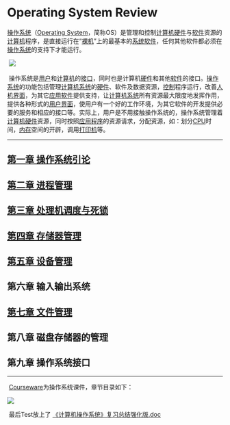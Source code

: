 # Operating System Review
​      [ 操作系统](https://baike.baidu.com/item/%E6%93%8D%E4%BD%9C%E7%B3%BB%E7%BB%9F/192)（[Operating System](https://baike.baidu.com/item/Operating%20System)，简称OS）是管理和控制[计算机](https://baike.baidu.com/item/%E8%AE%A1%E7%AE%97%E6%9C%BA)[硬件](https://baike.baidu.com/item/%E7%A1%AC%E4%BB%B6)与[软件](https://baike.baidu.com/item/%E8%BD%AF%E4%BB%B6/12053)资源的[计算机](https://baike.baidu.com/item/%E8%AE%A1%E7%AE%97%E6%9C%BA)程序，是直接运行在“[裸机](https://baike.baidu.com/item/%E8%A3%B8%E6%9C%BA)”上的最基本的[系统软件](https://baike.baidu.com/item/%E7%B3%BB%E7%BB%9F%E8%BD%AF%E4%BB%B6)，任何其他软件都必须在[操作系统](https://baike.baidu.com/item/%E6%93%8D%E4%BD%9C%E7%B3%BB%E7%BB%9F/192)的支持下才能运行。

​                          ![](http://oy3mfxixl.bkt.clouddn.com/201711271702_616.png)   



​      操作系统是[用户](https://baike.baidu.com/item/%E7%94%A8%E6%88%B7)和[计算机](https://baike.baidu.com/item/%E8%AE%A1%E7%AE%97%E6%9C%BA)的[接口](https://baike.baidu.com/item/%E6%8E%A5%E5%8F%A3)，同时也是计算机[硬件](https://baike.baidu.com/item/%E7%A1%AC%E4%BB%B6)和其他[软件](https://baike.baidu.com/item/%E8%BD%AF%E4%BB%B6/12053)的接口。[操作系统](https://baike.baidu.com/item/%E6%93%8D%E4%BD%9C%E7%B3%BB%E7%BB%9F/192)的功能包括管理[计算机系统](https://baike.baidu.com/item/%E8%AE%A1%E7%AE%97%E6%9C%BA%E7%B3%BB%E7%BB%9F)的[硬件](https://baike.baidu.com/item/%E7%A1%AC%E4%BB%B6)、软件及数据资源，[控制](https://baike.baidu.com/item/%E6%8E%A7%E5%88%B6)程序运行，改善[人机界面](https://baike.baidu.com/item/%E4%BA%BA%E6%9C%BA%E7%95%8C%E9%9D%A2)，为其它[应用软件](https://baike.baidu.com/item/%E5%BA%94%E7%94%A8%E8%BD%AF%E4%BB%B6)提供支持，让[计算机系统](https://baike.baidu.com/item/%E8%AE%A1%E7%AE%97%E6%9C%BA%E7%B3%BB%E7%BB%9F)所有资源最大限度地发挥作用，提供各种形式的[用户界面](https://baike.baidu.com/item/%E7%94%A8%E6%88%B7%E7%95%8C%E9%9D%A2)，使用户有一个好的工作环境，为其它软件的开发提供必要的服务和相应的接口等。实际上，用户是不用接触操作系统的，操作系统管理着[计算机硬件](https://baike.baidu.com/item/%E8%AE%A1%E7%AE%97%E6%9C%BA%E7%A1%AC%E4%BB%B6)资源，同时按照[应用程序](https://baike.baidu.com/item/%E5%BA%94%E7%94%A8%E7%A8%8B%E5%BA%8F)的资源请求，分配资源，如：划分[CPU](https://baike.baidu.com/item/CPU)时间，[内存](https://baike.baidu.com/item/%E5%86%85%E5%AD%98)空间的开辟，调用[打印机](https://baike.baidu.com/item/%E6%89%93%E5%8D%B0%E6%9C%BA)等。

---

## [第一章 操作系统引论](https://github.com/Cherishao/Operating-System/blob/master/Dir/%E7%AC%AC%E4%B8%80%E7%AB%A0%20%E6%93%8D%E4%BD%9C%E7%B3%BB%E7%BB%9F%E5%BC%95%E8%AE%BA.md)

## [第二章 进程管理](https://github.com/Cherishao/Operating-System/blob/master/Dir/%E7%AC%AC%E4%BA%8C%E7%AB%A0%20%E8%BF%9B%E7%A8%8B%E7%AE%A1%E7%90%86.md)

## [第三章 处理机调度与死锁](https://github.com/Cherishao/Operating-System/blob/master/Dir/%E7%AC%AC%E4%B8%89%E7%AB%A0%20%E5%A4%84%E7%90%86%E6%9C%BA%E8%B0%83%E5%BA%A6%E4%B8%8E%E6%AD%BB%E9%94%81.md)

## [第四章 存储器管理](https://github.com/Cherishao/Operating-System/blob/master/Dir/%E7%AC%AC%E5%9B%9B%E7%AB%A0%20%E5%AD%98%E5%82%A8%E5%99%A8%E7%AE%A1%E7%90%86.md)

## [第五章 设备管理](https://github.com/Cherishao/Operating-System/blob/master/Dir/%E7%AC%AC%E4%BA%94%E7%AB%A0%20%E8%AE%BE%E5%A4%87%E7%AE%A1%E7%90%86.md)

## 第六章 输入输出系统

## [第七章 文件管理](https://github.com/Cherishao/Operating-System/blob/master/Dir/%E7%AC%AC%E5%85%AD%E7%AB%A0%20%E6%96%87%E4%BB%B6%E7%AE%A1%E7%90%86.md)

## 第八章  磁盘存储器的管理

## 第九章  操作系统接口

---

​                                                     [Courseware](https://github.com/Cherishao/Operating-System/tree/master/Courseware)为操作系统课件，章节目录如下：

![](http://oy3mfxixl.bkt.clouddn.com/201711281501_538.png)

​                                                 最后Test放上了 [《计算机操作系统》复习总结强化版.doc](https://github.com/Cherishao/Operating-System/blob/master/Test/%E3%80%8A%E8%AE%A1%E7%AE%97%E6%9C%BA%E6%93%8D%E4%BD%9C%E7%B3%BB%E7%BB%9F%E3%80%8B%E5%A4%8D%E4%B9%A0%E6%80%BB%E7%BB%93%E5%BC%BA%E5%8C%96%E7%89%88.doc)

​                                                           



